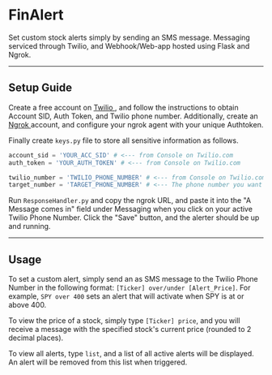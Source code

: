 # FinAlert
Set custom stock alerts simply by sending an SMS message. Messaging serviced through Twilio, and Webhook/Web-app hosted using Flask and Ngrok. 

<hr>

<h2>Setup Guide</h2>
Create a free account on <a href="https://www.twilio.com/"> Twilio </a>, and follow the instructions to obtain Account SID, Auth Token, and Twilio phone number. Additionally, create an <a href="https://ngrok.com/">Ngrok </a> account, and configure your ngrok agent with your unique Authtoken. 

Finally create `keys.py` file to store all sensitive information as follows. 
```python
account_sid = 'YOUR_ACC_SID' # <--- from Console on Twilio.com
auth_token = 'YOUR_AUTH_TOKEN' # <--- from Console on Twilio.com

twilio_number = 'TWILIO_PHONE_NUMBER' # <--- from Console on Twilio.com. Include the country code
target_number = 'TARGET_PHONE_NUMBER' # <--- The phone number you want to send/receive messages. Include the country code
```

Run `ResponseHandler.py` and copy the ngrok URL, and paste it into the "A Message comes in" field under Messaging when you click on your active Twilio Phone Number. Click the "Save" button, and the alerter should be up and running. 

<hr>

<h2>Usage</h2>

To set a custom alert, simply send an as SMS message to the Twilio Phone Number in the following format: `[Ticker] over/under [Alert_Price]`. For example, `SPY over 400` sets an alert that will activate when SPY is at or above 400. 

To view the price of a stock, simply type `[Ticker] price`, and you will receive a message with the specified stock's current price (rounded to 2 decimal places). 

To view all alerts, type `list`, and a list of all active alerts will be displayed. An alert will be removed from this list when triggered.
